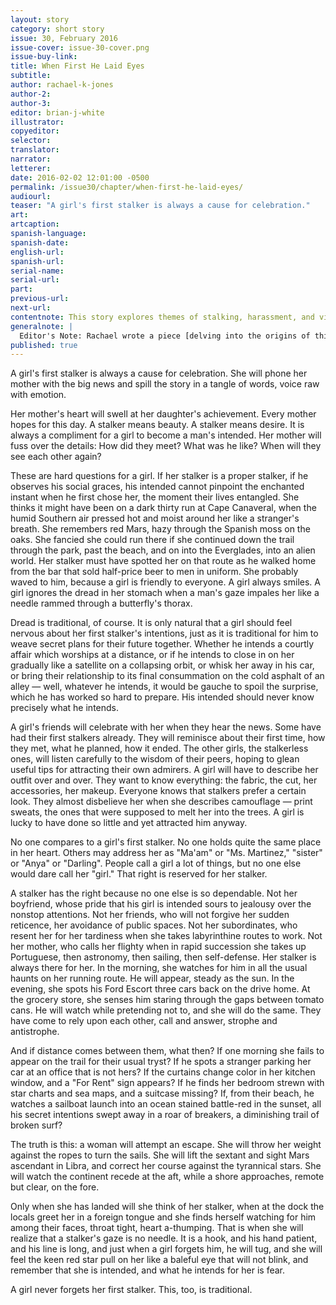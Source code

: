 ```yaml
---
layout: story
category: short story
issue: 30, February 2016
issue-cover: issue-30-cover.png
issue-buy-link:
title: When First He Laid Eyes
subtitle:
author: rachael-k-jones
author-2:
author-3:
editor: brian-j-white
illustrator:
copyeditor:
selector:
translator:
narrator:
letterer:
date: 2016-02-02 12:01:00 -0500
permalink: /issue30/chapter/when-first-he-laid-eyes/
audiourl:
teaser: "A girl's first stalker is always a cause for celebration."
art:
artcaption:
spanish-language:
spanish-date:
english-url:
spanish-url:
serial-name:
serial-url:
part:
previous-url:
next-url:
contentnote: This story explores themes of stalking, harassment, and violence against women.
generalnote: |
  Editor's Note: Rachael wrote a piece [delving into the origins of this story](https://rckjones.wordpress.com/2016/02/01/my-zombie-apocalypse-survival-plan/). We think it's essential reading.
published: true
---
```


A girl's first stalker is always a cause for celebration. She will phone her mother with the big news and spill the story in a tangle of words, voice raw with emotion.

Her mother's heart will swell at her daughter's achievement. Every mother hopes for this day. A stalker means beauty. A stalker means desire. It is always a compliment for a girl to become a man's intended. Her mother will fuss over the details: How did they meet? What was he like? When will they see each other again?

These are hard questions for a girl. If her stalker is a proper stalker, if he observes his social graces, his intended cannot pinpoint the enchanted instant when he first chose her, the moment their lives entangled. She thinks it might have been on a dark thirty run at Cape Canaveral, when the humid Southern air pressed hot and moist around her like a stranger's breath. She remembers red Mars, hazy through the Spanish moss on the oaks. She fancied she could run there if she continued down the trail through the park, past the beach, and on into the Everglades, into an alien world. Her stalker must have spotted her on that route as he walked home from the bar that sold half-price beer to men in uniform. She probably waved to him, because a girl is friendly to everyone. A girl always smiles. A girl ignores the dread in her stomach when a man's gaze impales her like a needle rammed through a butterfly's thorax.

Dread is traditional, of course. It is only natural that a girl should feel nervous about her first stalker's intentions, just as it is traditional for him to weave secret plans for their future together. Whether he intends a courtly affair which worships at a distance, or if he intends to close in on her gradually like a satellite on a collapsing orbit, or whisk her away in his car, or bring their relationship to its final consummation on the cold asphalt of an alley — well, whatever he intends, it would be gauche to spoil the surprise, which he has worked so hard to prepare. His intended should never know precisely what he intends.

A girl's friends will celebrate with her when they hear the news. Some have had their first stalkers already. They will reminisce about their first time, how they met, what he planned, how it ended. The other girls, the stalkerless ones, will listen carefully to the wisdom of their peers, hoping to glean useful tips for attracting their own admirers. A girl will have to describe her outfit over and over. They want to know everything: the fabric, the cut, her accessories, her makeup. Everyone knows that stalkers prefer a certain look. They almost disbelieve her when she describes camouflage — print sweats, the ones that were supposed to melt her into the trees. A girl is lucky to have done so little and yet attracted him anyway.

No one compares to a girl's first stalker. No one holds quite the same place in her heart. Others may address her as "Ma'am" or "Ms. Martinez," "sister" or "Anya" or "Darling". People call a girl a lot of things, but no one else would dare call her "girl." That right is reserved for her stalker.

A stalker has the right because no one else is so dependable. Not her boyfriend, whose pride that his girl is intended sours to jealousy over the nonstop attentions. Not her friends, who will not forgive her sudden reticence, her avoidance of public spaces. Not her subordinates, who resent her for her tardiness when she takes labyrinthine routes to work. Not her mother, who calls her flighty when in rapid succession she takes up Portuguese, then astronomy, then sailing, then self-defense. Her stalker is always there for her. In the morning, she watches for him in all the usual haunts on her running route. He will appear, steady as the sun. In the evening, she spots his Ford Escort three cars back on the drive home. At the grocery store, she senses him staring through the gaps between tomato cans. He will watch while pretending not to, and she will do the same. They have come to rely upon each other, call and answer, strophe and antistrophe.

And if distance comes between them, what then? If one morning she fails to appear on the trail for their usual tryst? If he spots a stranger parking her car at an office that is not hers? If the curtains change color in her kitchen window, and a "For Rent" sign appears? If he finds her bedroom strewn with star charts and sea maps, and a suitcase missing? If, from their beach, he watches a sailboat launch into an ocean stained battle-red in the sunset, all his secret intentions swept away in a roar of breakers, a diminishing trail of broken surf?

The truth is this: a woman will attempt an escape. She will throw her weight against the ropes to turn the sails. She will lift the sextant and sight Mars ascendant in Libra, and correct her course against the tyrannical stars. She will watch the continent recede at the aft, while a shore approaches, remote but clear, on the fore.

Only when she has landed will she think of her stalker, when at the dock the locals greet her in a foreign tongue and she finds herself watching for him among their faces, throat tight, heart a-thumping. That is when she will realize that a stalker's gaze is no needle. It is a hook, and his hand patient, and his line is long, and just when a girl forgets him, he will tug, and she will feel the keen red star pull on her like a baleful eye that will not blink, and remember that she is intended, and what he intends for her is fear.

A girl never forgets her first stalker. This, too, is traditional.
